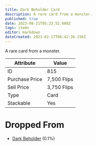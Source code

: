 ```yaml
---
title: Dark Beholder Card
description: A rare card from a monster.
published: true
date: 2023-08-21T05:23:52.608Z
tags: items
editor: markdown
dateCreated: 2023-02-17T06:42:36.156Z
---
```


A rare card from a monster.

|Attribute|Value|
|-|-|
|ID|815|
|Purchase Price|7,500 Flips|
|Sell Price|3,750 Flips|
|Type|Card|
|Stackable|Yes|


# Dropped From
 * [Dark Beholder](/monsters/dark-beholder) (0.1%)
